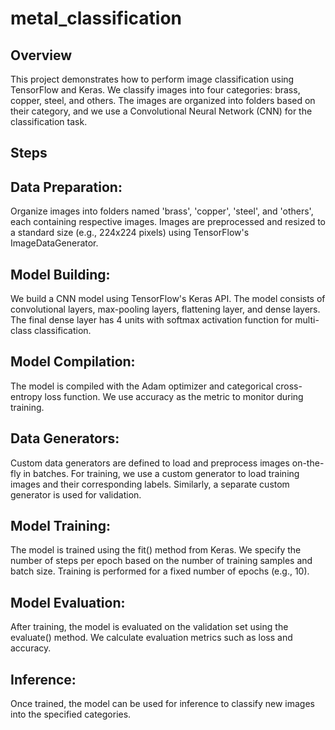 # metal_classification

## Overview
This project demonstrates how to perform image classification using TensorFlow and Keras. We classify images into four categories: brass, copper, steel, and others. The images are organized into folders based on their category, and we use a Convolutional Neural Network (CNN) for the classification task.

## Steps
## Data Preparation:
Organize images into folders named 'brass', 'copper', 'steel', and 'others', each containing respective images.
Images are preprocessed and resized to a standard size (e.g., 224x224 pixels) using TensorFlow's ImageDataGenerator.

## Model Building:
We build a CNN model using TensorFlow's Keras API.
The model consists of convolutional layers, max-pooling layers, flattening layer, and dense layers.
The final dense layer has 4 units with softmax activation function for multi-class classification.

## Model Compilation:
The model is compiled with the Adam optimizer and categorical cross-entropy loss function.
We use accuracy as the metric to monitor during training.

## Data Generators:
Custom data generators are defined to load and preprocess images on-the-fly in batches.
For training, we use a custom generator to load training images and their corresponding labels.
Similarly, a separate custom generator is used for validation.

## Model Training:
The model is trained using the fit() method from Keras.
We specify the number of steps per epoch based on the number of training samples and batch size.
Training is performed for a fixed number of epochs (e.g., 10).
## Model Evaluation:
After training, the model is evaluated on the validation set using the evaluate() method.
We calculate evaluation metrics such as loss and accuracy.

## Inference:
Once trained, the model can be used for inference to classify new images into the specified categories.
